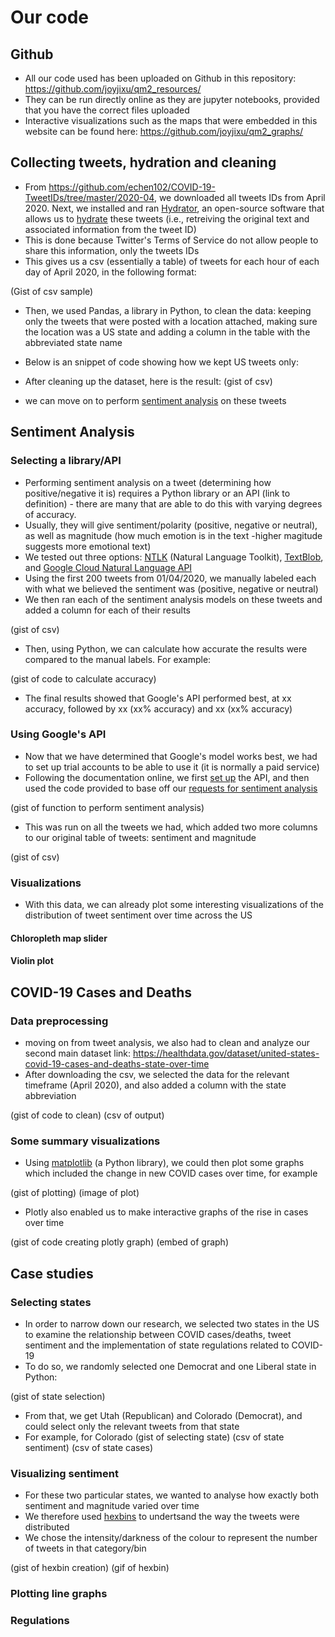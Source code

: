 # Our code
## Github
* All our code used has been uploaded on Github in this repository: https://github.com/joyjixu/qm2_resources/
* They can be run directly online as they are jupyter notebooks, provided that you have the correct files uploaded
* Interactive visualizations such as the maps that were embedded in this website can be found here: https://github.com/joyjixu/qm2_graphs/

## Collecting tweets, hydration and cleaning
* From https://github.com/echen102/COVID-19-TweetIDs/tree/master/2020-04, we downloaded all tweets IDs from April 2020. Next, we installed and ran [Hydrator](https://github.com/DocNow/hydrator), an open-source software that allows us to [hydrate](https://covid.dh.miami.edu/2020/06/11/hydrating-tweetsets/) these tweets (i.e., retreiving the original text and associated information from the tweet ID)
* This is done because Twitter's Terms of Service do not allow people to share this information, only the tweets IDs
* This gives us a csv (essentially a table) of tweets for each hour of each day of April 2020, in the following format:

(Gist of csv sample)

* Then, we used Pandas, a library in Python, to clean the data: keeping only the tweets that were posted with a location attached, making sure the location was a US state and adding a column in the table with the abbreviated state name

* Below is an snippet of code showing how we kept US tweets only:
<script src="https://gist.github.com/joyjixu/7ae0ee9f0f849de66f569922aa0720bd.js"></script>

* After cleaning up the dataset, here is the result:
(gist of csv)

* we can move on to perform [sentiment analysis](https://towardsdatascience.com/sentiment-analysis-concept-analysis-and-applications-6c94d6f58c17) on these tweets

## Sentiment Analysis

### Selecting a library/API
* Performing sentiment analysis on a tweet (determining how positive/negative it is) requires a Python library or an API (link to definition) - there are many that are able to do this with varying degrees of accuracy.
* Usually, they will give sentiment/polarity (positive, negative or neutral), as well as magnitude (how much emotion is in the text -higher magitude suggests more emotional text)
* We tested out three options:  [NTLK](https://www.digitalocean.com/community/tutorials/how-to-perform-sentiment-analysis-in-python-3-using-the-natural-language-toolkit-nltk) (Natural Language Toolkit), [TextBlob](https://textblob.readthedocs.io/en/dev/quickstart.html), and [Google Cloud Natural Language API](https://cloud.google.com/natural-language)
* Using the first 200 tweets from 01/04/2020, we manually labeled each with what we believed the sentiment was (positive, negative or neutral)
* We then ran each of the sentiment analysis models on these tweets and added a column for each of their results

(gist of csv)

* Then, using Python, we can calculate how accurate the results were compared to the manual labels. For example:

(gist of code to calculate accuracy)

* The final results showed that Google's API performed best, at xx accuracy, followed by xx (xx% accuracy) and xx (xx% accuracy)

### Using Google's API
* Now that we have determined that Google's model works best, we had to set up trial accounts to be able to use it (it is normally a paid service)
* Following the documentation online, we first [set up](https://cloud.google.com/natural-language/docs/setup) the API, and then used the code provided to base off our [requests for sentiment analysis](https://cloud.google.com/natural-language/docs/analyzing-sentiment)

(gist of function to perform sentiment analysis)

* This was run on all the tweets we had, which added two more columns to our original table of tweets: sentiment and magnitude

(gist of csv)

### Visualizations
* With this data, we can already plot some interesting visualizations of the distribution of tweet sentiment over time across the US

#### Chloropleth map slider

#### Violin plot

## COVID-19 Cases and Deaths

### Data preprocessing
* moving on from tweet analysis, we also had to clean and analyze our second main dataset link: https://healthdata.gov/dataset/united-states-covid-19-cases-and-deaths-state-over-time
* After downloading the csv, we selected the data for the relevant timeframe (April 2020), and also added a column with the state abbreviation

(gist of code to clean)
(csv of output)

### Some summary visualizations
* Using [matplotlib](https://matplotlib.org/) (a Python library), we could then plot some graphs which included the change in new COVID cases over time, for example

(gist of plotting)
(image of plot)

* Plotly also enabled us to make interactive graphs of the rise in cases over time

(gist of code creating plotly graph)
(embed of graph)

## Case studies
### Selecting states
* In order to narrow down our research, we selected two states in the US to examine the relationship between COVID cases/deaths, tweet sentiment and the implementation of state regulations related to COVID-19
* To do so, we randomly selected one Democrat and one Liberal state in Python:

(gist of state selection)

* From that, we get Utah (Republican) and Colorado (Democrat), and could select only the relevant tweets from that state
* For example, for Colorado
(gist of selecting state)
(csv of state sentiment)
(csv of state cases)

### Visualizing sentiment
* For these two particular states, we wanted to analyse how exactly both sentiment and magnitude varied over time
* We therefore used [hexbins](https://python-graph-gallery.com/84-hexbin-plot-with-matplotlib/#:~:text=A%20Hexbin%20plot%20is%20useful,denotes%20this%20number%20of%20points.) to undertsand the way the tweets were distributed
* We chose the intensity/darkness of the colour to represent the number of tweets in that category/bin

(gist of hexbin creation)
(gif of hexbin)

### Plotting line graphs

### Regulations
